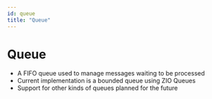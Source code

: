 ```yaml
---
id: queue
title: "Queue"
---
```


# Queue

- A FIFO queue used to manage messages waiting to be processed
- Current implementation is a bounded queue using ZIO Queues
- Support for other kinds of queues planned for the future



